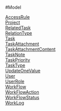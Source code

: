 #Model

[AccessRule](https://github.com/progwards-tasktracker/tasktracker) <br />
[Project](https://github.com/progwards-tasktracker/tasktracker) <br />
[RelatedTask](https://github.com/progwards-tasktracker/tasktracker) <br />
[RelationType](https://github.com/progwards-tasktracker/tasktracker) <br />
[Task](https://github.com/progwards-tasktracker/tasktracker) <br />
[TaskAttachment](https://github.com/progwards-tasktracker/tasktracker) <br />
[TaskAttachmentContent](https://github.com/progwards-tasktracker/tasktracker) <br />
[TaskNote](https://github.com/progwards-tasktracker/tasktracker) <br />
[TaskPriority](https://github.com/progwards-tasktracker/tasktracker) <br />
[TaskType](https://github.com/progwards-tasktracker/tasktracker) <br />
[UpdateOneValue](https://github.com/progwards-tasktracker/tasktracker) <br />
[User](https://github.com/progwards-tasktracker/tasktracker) <br />
[UserRole](https://github.com/progwards-tasktracker/tasktracker) <br />
[WorkFlow](https://github.com/progwards-tasktracker/tasktracker) <br />
[WorkFlowAction](https://github.com/progwards-tasktracker/tasktracker) <br />
[WorkFlowStatus](https://github.com/progwards-tasktracker/tasktracker) <br />
[WorkLog](https://github.com/progwards-tasktracker/tasktracker) <br />